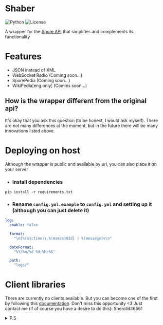 # Shaber
![Python](https://img.shields.io/badge/Python-3.8%5E-blue.svg)
![License](https://img.shields.io/badge/license-MIT-green)

A wrapper for the [Spore API](http://www.spore.com/comm/samples) that simplifies and complements its functionality

# Features
- JSON instead of XML
- WebSocket Radio (Coming soon...)
- SporePedia (Coming soon...)
- WikiPedia[eng only] (Comins soon...)

## How is the wrapper different from the original api?
It's okay that you ask this question (to be honest, I would ask myself). There are not many differences at the moment, but in the future there will be many innovations listed above.

# Deploying on host
Although the wrapper is public and available by url, you can also place it on your server
- ### Install dependencies
```pip install -r requirements.txt```
- ### Rename `config.yml.example` to `config.yml` and setting up it (although you can just delete it)
```yml
log:
  enable: false

  format:
    "\n[%(asctime)s.%(msecs)03d] | %(message)s\n"

  dateFormat:
    "%Y/%m/%d %H:%M:%S"

  path:
    "logs/"
```

# Client libraries
There are currently no clients available. But you can become one of the first by following this [documentation](https://github.com/Sherolld/Shaber/blob/main/implementation.md). Don't miss this opportunity <3 Just contact me (if of course you have a desire to do this): Sherolld#6561

<details>
  <summary>P.S</summary>
    please don't look at the commits. i don't know how to use github or git, i just want to share code with people :D
</details>
